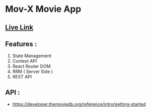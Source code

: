 # Mov-X Movie App
## [Live Link](https://mov-x001.netlify.app/)

## Features : 


<ol>
    <li>State Management</li>
    <li>Context API</li>
    <li>React Router DOM</li>
    <li>RRM ( Server Side )</li>
    <li>REST API</li>
</ol>

## API :
- https://developer.themoviedb.org/reference/intro/getting-started